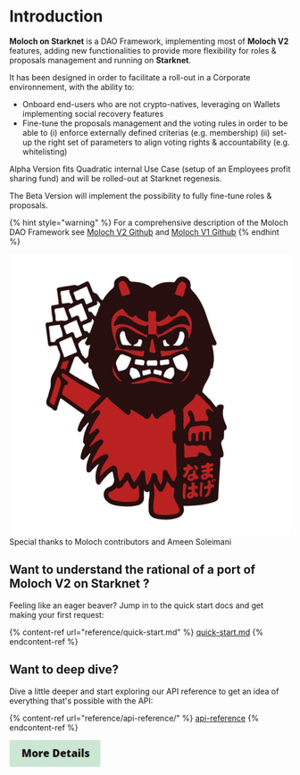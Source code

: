 # Introduction

**Moloch on Starknet** is a DAO Framework, implementing most of **Moloch V2** features, adding new functionalities to provide more flexibility for roles & proposals management and running on **Starknet**.

It has been designed in order to facilitate a roll-out in a Corporate environnement, with the ability to:

* Onboard end-users who are not crypto-natives, leveraging on Wallets implementing social recovery features
* Fine-tune the proposals management and the voting rules in order to be able to (i) enforce externally defined criterias (e.g. membership) (ii) set-up the right set of parameters to align voting rights & accountability (e.g. whitelisting)

Alpha Version fits Quadratic internal Use Case (setup of an Employees profit sharing fund) and will be rolled-out at Starknet regenesis.&#x20;

The Beta Version will implement the possibility to fully fine-tune roles & proposals.

{% hint style="warning" %}
For a comprehensive description of the Moloch DAO Framework see [Moloch V2 Github](https://github.com/MolochVentures/moloch) and [Moloch V1 Github](https://github.com/MolochVentures/moloch/tree/minimal-revenue/v1\_contracts)
{% endhint %}

<img src=".gitbook/assets/moloch1.jpg" alt="" data-size="line">Special thanks to Moloch contributors and Ameen Soleimani

## Want to understand the rational of a port of Moloch V2 on Starknet ?

Feeling like an eager beaver? Jump in to the quick start docs and get making your first request:

{% content-ref url="reference/quick-start.md" %}
[quick-start.md](reference/quick-start.md)
{% endcontent-ref %}

## Want to deep dive?

Dive a little deeper and start exploring our API reference to get an idea of everything that's possible with the API:

{% content-ref url="reference/api-reference/" %}
[api-reference](reference/api-reference/)
{% endcontent-ref %}

![](.gitbook/assets/image.png)
